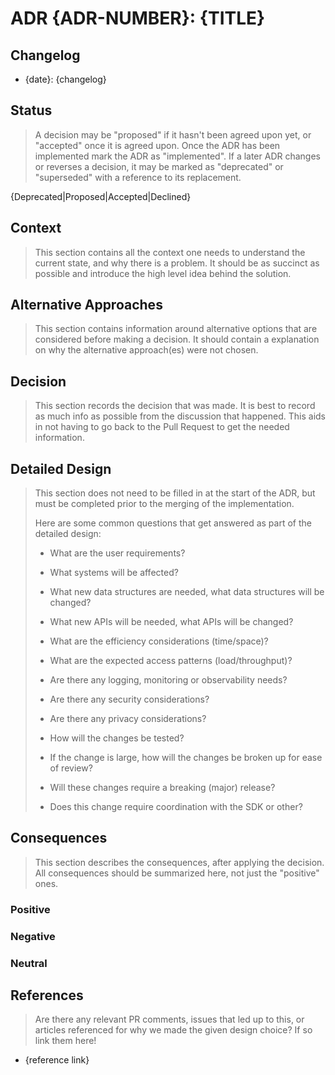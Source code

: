 # ADR {ADR-NUMBER}: {TITLE}

## Changelog

- {date}: {changelog}

## Status

> A decision may be "proposed" if it hasn't been agreed upon yet, or "accepted"
> once it is agreed upon. Once the ADR has been implemented mark the ADR as
> "implemented". If a later ADR changes or reverses a decision, it may be marked
> as "deprecated" or "superseded" with a reference to its replacement.

{Deprecated|Proposed|Accepted|Declined}

## Context

> This section contains all the context one needs to understand the current state,
> and why there is a problem. It should be as succinct as possible and introduce
> the high level idea behind the solution.

## Alternative Approaches

> This section contains information around alternative options that are considered
> before making a decision. It should contain a explanation on why the alternative
> approach(es) were not chosen.

## Decision

> This section records the decision that was made.
> It is best to record as much info as possible from the discussion that happened.
> This aids in not having to go back to the Pull Request to get the needed information.

## Detailed Design

> This section does not need to be filled in at the start of the ADR, but must
> be completed prior to the merging of the implementation.
>
> Here are some common questions that get answered as part of the detailed design:
>
> - What are the user requirements?
>
> - What systems will be affected?
>
> - What new data structures are needed, what data structures will be changed?
>
> - What new APIs will be needed, what APIs will be changed?
>
> - What are the efficiency considerations (time/space)?
>
> - What are the expected access patterns (load/throughput)?
>
> - Are there any logging, monitoring or observability needs?
>
> - Are there any security considerations?
>
> - Are there any privacy considerations?
>
> - How will the changes be tested?
>
> - If the change is large, how will the changes be broken up for ease of review?
>
> - Will these changes require a breaking (major) release?
>
> - Does this change require coordination with the SDK or other?

## Consequences

> This section describes the consequences, after applying the decision. All
> consequences should be summarized here, not just the "positive" ones.

### Positive

### Negative

### Neutral

## References

> Are there any relevant PR comments, issues that led up to this, or articles
> referenced for why we made the given design choice? If so link them here!

- {reference link}
